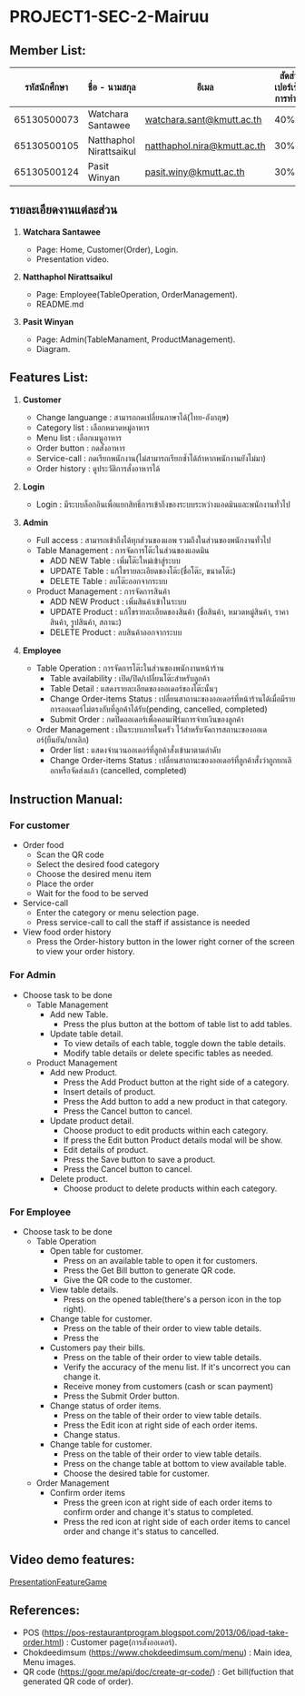 # PROJECT1-SEC-2-Mairuu

## Member List:

| รหัสนักศึกษา | ชื่อ - นามสกุล       | อีเมล                        | สัดส่วนเปอร์เซ็นต์การทำงาน |
|-----------------|----------------------|-------------------------------|-------------|
| 65130500073    | Watchara Santawee    | watchara.sant@kmutt.ac.th    | 40%         |
| 65130500105    | Natthaphol Nirattsaikul | natthaphol.nira@kmutt.ac.th | 30%         |
| 65130500124    | Pasit Winyan         | pasit.winy@kmutt.ac.th        | 30%         |

## รายละเอียดงานแต่ละส่วน
1. **Watchara Santawee**
   - Page: Home, Customer(Order), Login.
   - Presentation video.

2. **Natthaphol Nirattsaikul**
   - Page: Employee(TableOperation, OrderManagement).
   - README.md

3. **Pasit Winyan**
   - Page: Admin(TableManament, ProductManagement).
   - Diagram.

## Features List:

1. **Customer**

   - Change languange : สามารถกดเปลี่ยนภาษาได้(ไทย-อังกฤษ)
   - Category list : เลือกหมวดหมู่อาหาร
   - Menu list : เลือกเมนูอาหาร
   - Order button : กดสั่งอาหาร
   - Service-call : กดเรียกพนักงาน(ไม่สามารถเรียกซ้ำได้ถ้าหากพนักงานยังไม่มา)
   - Order history : ดูประวัติการสั่งอาหารได้

2. **Login**
   - Login : มีระบบล็อกอินเพื่อแยกสิทธิ์การเข้าถึงของระบบระหว่างแอดมินและพนักงานทั่วไป 

4. **Admin**
   - Full access : สามารถเข้าถึงได้ทุกส่วนของแอพ รวมถึงในส่วนของพนักงานทั่วไป 
   - Table Management : การจัดการโต๊ะในส่วนของแอดมิน
     - ADD NEW Table : เพิ่มโต๊ะใหม่เข้าสู่ระบบ
     - UPDATE Table : แก้ไขรายละเอียดของโต๊ะ(ชื่อโต๊ะ, ขนาดโต๊ะ)
     - DELETE Table : ลบโต๊ะออกจากระบบ
   - Product Management : การจัดการสินค้า
     - ADD NEW Product : เพิ่มสินค้าเข้าในระบบ
     - UPDATE Product : แก้ไขรายละเอียดของสินค้า (ชื่อสินค้า, หมวดหมู่สินค้า, ราคาสินค้า, รูปสินค้า, สถานะ)
     - DELETE Product : ลบสินค้าออกจากระบบ
  
5. **Employee**
   - Table Operation : การจัดการโต๊ะในส่วนของพนักงานหน้าร้าน
     - Table availability : เปิด/ปิด/เปลี่ยนโต๊ะสำหรับลูกค้า
     - Table Detail : แสดงรายละเอียดของออเดอร์ของโต๊ะนั้นๆ
     - Change Order-items Status : เปลี่ยนสาถานะของออเดอร์ที่หน้าร้านได้เมื่อมีรายการออเดอร์ไม่ตรงกับที่ลูกค้าได้รับ(pending, cancelled, completed)
     - Submit Order : กดปิดออเดอร์เพื่อคอนเฟิร์มการจ่ายเงินของลูกค้า 
   - Order Management : เป็นระบบภายในครัว ไว้สำหรับจัดการสถานะของออเดอร์(ยืนยัน/ยกเลิก)
     - Order list : แสดงจำนวนออเดอร์ที่ลูกค้าสั่งเข้ามาตามลำดับ
     - Change Order-items Status : เปลี่ยนสาถานะของออเดอร์ที่ลูกค้าสั่งว่าถูกยกเลิอกหรือจัดส่งแล้ว (cancelled, completed)
    
## Instruction Manual:

### For customer

- Order food
   - Scan the QR code
   - Select the desired food category
   - Choose the desired menu item
   - Place the order
   - Wait for the food to be served
- Service-call
   - Enter the category or menu selection page. 
   - Press service-call to call the staff if assistance is needed
- View food order history
   - Press the Order-history button in the lower right corner of the screen to view your order history.
   
### For Admin
- Choose task to be done
   - Table Management
      - Add new Table.
         - Press the plus button at the bottom of table list to add tables.
      - Update table detail.
         - To view details of each table, toggle down the table details.
         - Modify table details or delete specific tables as needed.
    - Product Management
      - Add new Product.
         - Press the Add Product button at the right side of a category.
         - Insert details of product.
         - Press the Add button to add a new product in that category.
         - Press the Cancel button to cancel.
      - Update product detail.
         - Choose product to edit products within each category.
         - If press the Edit button Product details modal will be show.
         - Edit details of product.
         - Press the Save button to save a product.
         - Press the Cancel button to cancel.
       - Delete product.
         - Choose product to delete products within each category.

### For Employee
- Choose task to be done
  - Table Operation
    - Open table for customer.
       - Press on an available table to open it for customers.
       - Press the Get Bill button to generate QR code.
       - Give the QR code to the customer.
    - View table details.
       - Press on the opened table(there's a person icon in the top right).
    - Change table for customer.
       - Press on the table of their order to view table details.
       - Press the
    - Customers pay their bills.
       - Press on the table of their order to view table details.
       - Verify the accuracy of the menu list. If it's uncorrect you can change it.
       - Receive money from customers (cash or scan payment)
       - Press the Submit Order button.
    - Change status of order items.
       - Press on the table of their order to view table details.
       - Press the Edit icon at right side of each order items.
       - Change status.
    - Change table for customer.
       - Press on the table of their order to view table details.
       - Press on the change table at bottom to view available table.
       - Choose the desired table for customer.
  - Order Management
    - Confirm order items
       - Press the green icon at right side of each order items to confirm order and change it's status to completed.
       - Press the red icon at right side of each order items to cancel order and change it's status to cancelled.

## Video demo features:

[PresentationFeatureGame](https://drive.google.com/file/d/13A-dnV3qxfUE1h_pC-i49TGI2Oe3JQVE/view?pli=1)

## References:

- POS (https://pos-restaurantprogram.blogspot.com/2013/06/ipad-take-order.html) : Customer page(การสั่งออเดอร์).
- Chokdeedimsum (https://www.chokdeedimsum.com/menu) : Main idea, Menu images.
- QR code (https://goqr.me/api/doc/create-qr-code/) : Get bill(fuction that generated QR code of order).

  
